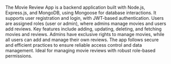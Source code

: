 The Movie Review App is a backend application built with Node.js, Express.js, and MongoDB, using Mongoose for database interactions. It supports user registration and login, with JWT-based authentication. Users are assigned roles (user or admin), where admins manage movies and users add reviews. Key features include adding, updating, deleting, and fetching movies and reviews. Admins have exclusive rights to manage movies, while all users can add and manage their own reviews. The app follows secure and efficient practices to ensure reliable access control and data management. Ideal for managing movie reviews with robust role-based permissions.
